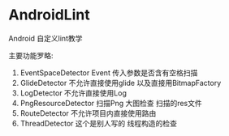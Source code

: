# AndroidLint

Android 自定义lint教学

主要功能罗略:

1. EventSpaceDetector Event 传入参数是否含有空格扫描
2. GlideDetector 不允许直接使用glide 以及直接用BitmapFactory
3. LogDetector  不允许直接使用Log
4. PngResourceDetector 扫描Png 大图检查 扫描的res文件
5. RouteDetector 不允许项目内直接使用路由 
6. ThreadDetector 这个是别人写的 线程构造的检查


